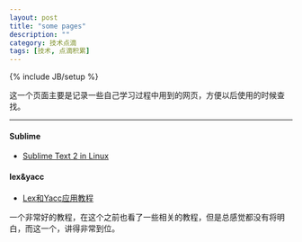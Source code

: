 ```yaml
---
layout: post
title: "some pages"
description: ""
category: 技术点滴
tags: [技术, 点滴积累]
---
```

{% include JB/setup %}

这一个页面主要是记录一些自己学习过程中用到的网页，方便以后使用的时候查找。

---------

#### Sublime

* [Sublime Text 2 in Linux](http://note.ninehills.info/sublime-text-in-linux.html)

#### lex&yacc

* [Lex和Yacc应用教程](http://blog.csdn.net/liwei_cmg/article/category/207528)

一个非常好的教程，在这个之前也看了一些相关的教程，但是总感觉都没有将明白，而这一个，讲得非常到位。
